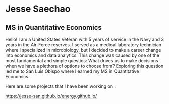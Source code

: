 # Jesse Saechao
## MS in Quantitative Economics 

Hello! I am a United States Veteran with 5 years of service in the Navy and 3 years in the Air-Force reserves. I served as a medical laboratory technician where I specialized in microbiology, but I decided to make a career change into economics and data analytics. This change was caused by one of the most fundamental and simple questios: What drives us to make decisions when we have a plethora of options to choose from? Exploring this question led me to San Luis Obispo where I earned my MS in Quantitative Economics. 

Here are some projects that I have been working on : 

https://jesse-san.github.io/energy.github.io/
